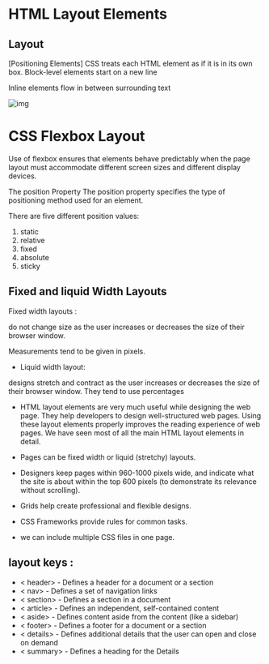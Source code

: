 # HTML Layout Elements 

## Layout
[Positioning Elements]
CSS treats each HTML element as if it is in its own box.
Block-level elements
start on a new line

Inline elements
flow in between surrounding text


![img](https://tse2.mm.bing.net/th?id=OIP.d05dLpDEQU_qGnmRpLVjLAHaIV&pid=Api&P=0&w=300&h=300)


# CSS Flexbox Layout
Use of flexbox ensures that elements behave predictably when the page layout must accommodate different screen sizes and different display devices.

The position Property The position property specifies the type of positioning method used for an element.

There are five different position values:

1. static
2. relative
3. fixed
4. absolute
5. sticky



## Fixed and liquid Width Layouts
Fixed width layouts :

do not change size as the user increases or decreases the size of their browser window.

Measurements tend to be given in pixels.

- Liquid width layout:

designs stretch and contract as the user increases or decreases the size of their browser window.
They tend to use percentages

- HTML layout elements are very much useful while designing the web page. They help developers to design well-structured web pages. Using these layout elements properly improves the reading experience of web pages. We have seen most of all the main HTML layout elements in detail.

- Pages can be fixed width or liquid (stretchy) layouts.
- Designers keep pages within 960-1000 pixels wide,
and indicate what the site is about within the top 600
pixels (to demonstrate its relevance without scrolling).
-  Grids help create professional and flexible designs.
-  CSS Frameworks provide rules for common tasks.
-  we can include multiple CSS files in one page.



## layout keys :
- < header> - Defines a header for a document or a section
- < nav> - Defines a set of navigation links
- < section> - Defines a section in a document
- < article> - Defines an independent, self-contained content
- < aside> - Defines content aside from the content (like a sidebar)
- < footer> - Defines a footer for a document or a section
- < details> - Defines additional details that the user can open and close on demand
- < summary> - Defines a heading for the Details